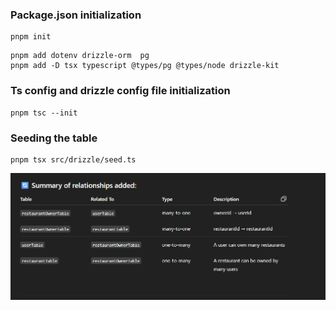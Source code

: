 ### Package.json initialization

```
pnpm init
```

```
pnpm add dotenv drizzle-orm  pg
pnpm add -D tsx typescript @types/pg @types/node drizzle-kit
```

### Ts config and drizzle config file initialization

```
pnpm tsc --init 
```

### Seeding the table

```
pnpm tsx src/drizzle/seed.ts
```

![1747829254317](image/README/1747829254317.png)
